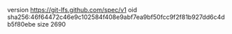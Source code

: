 version https://git-lfs.github.com/spec/v1
oid sha256:46f64472c46e9c102584f408e9abf7ea9bf50fcc9f2f81b927dd6c4db5f80ebe
size 2690
